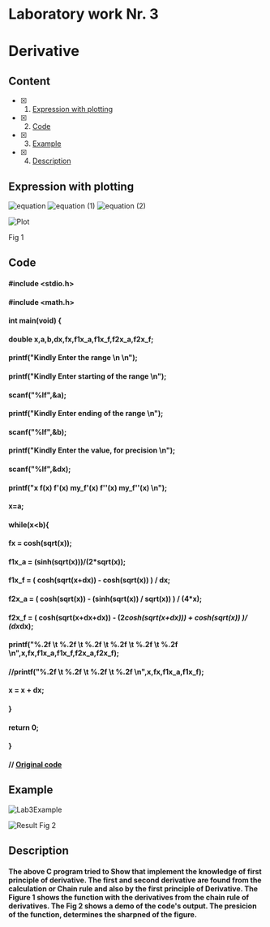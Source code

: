 # Laboratory work Nr. 3
# Derivative


## Content
- [x] 1. [Expression with plotting](https://github.com/Devansh-Vashistha/RTR105/blob/main/3LW_derivative/Read%20me.md#expression-with-plotting)
- [x] 2. [Code](https://github.com/Devansh-Vashistha/RTR105/blob/main/3LW_derivative/Read%20me.md#code)
- [x] 3. [Example](https://github.com/Devansh-Vashistha/RTR105/blob/main/3LW_derivative/Read%20me.md#example)
- [x] 4. [Description](https://github.com/Devansh-Vashistha/RTR105/blob/main/3LW_derivative/Read%20me.md#description)


## Expression with plotting
![equation](https://user-images.githubusercontent.com/89969531/150701443-360b8a67-a659-4648-a15d-b48749e31803.svg)
![equation (1)](https://user-images.githubusercontent.com/89969531/150701464-5070a60c-ed7d-480a-bf50-279e750a3543.svg)
![equation (2)](https://user-images.githubusercontent.com/89969531/150701481-d7de2416-8661-45c8-9b2b-875dc474175c.svg)


![Plot](https://user-images.githubusercontent.com/89969531/150701368-5aa0683b-ccd8-4456-97ef-ff9bb92112cb.png)

Fig 1

## Code
#### #include <stdio.h>
#### #include <math.h>
#### int main(void) {
#### double x,a,b,dx,fx,f1x_a,f1x_f,f2x_a,f2x_f;
#### printf("Kindly Enter the range \n \n");
#### printf("Kindly Enter starting of the range \n");
#### scanf("%lf",&a);
#### printf("Kindly Enter ending of the range \n");
#### scanf("%lf",&b);
#### printf("Kindly Enter the value, for precision  \n");
#### scanf("%lf",&dx);
#### printf("x       f(x)    f'(x)   my_f'(x)  f''(x)  my_f''(x) \n");
#### x=a;
#### while(x<b){
#### fx = cosh(sqrt(x));
#### f1x_a = (sinh(sqrt(x)))/(2*sqrt(x));
#### f1x_f = ( cosh(sqrt(x+dx)) - cosh(sqrt(x)) ) / dx;
#### f2x_a =  ( cosh(sqrt(x)) - (sinh(sqrt(x)) / sqrt(x)) ) / (4*x);
#### f2x_f = ( cosh(sqrt(x+dx+dx)) - (2*cosh(sqrt(x+dx))) + cosh(sqrt(x)) )/ (dx*dx);
#### printf("%.2f \t %.2f \t %.2f \t %.2f \t %.2f \t %.2f \n",x,fx,f1x_a,f1x_f,f2x_a,f2x_f);
#### //printf("%.2f \t %.2f \t %.2f \t %.2f \n",x,fx,f1x_a,f1x_f);
#### x = x + dx;
#### }
#### return 0;
#### }

#### // [Original code](https://github.com/Devansh-Vashistha/RTR105/blob/main/3LW_derivative/derivative.c)


## Example
![Lab3Example](https://user-images.githubusercontent.com/89969531/150701506-9dc6801d-35ca-47dc-b004-12ad7bc71eaa.jpg)

![Result](https://user-images.githubusercontent.com/89969531/150702037-3ad3d2da-07ef-4b26-892e-a05e7c7186e9.png)
Fig 2

## Description
#### The above C program tried to Show that implement the knowledge of first principle of derivative. The first and second derivative are found from the calculation or Chain rule and also by the first principle of Derivative. The Figure 1 shows the function with the derivatives from the chain rule of derivatives. The Fig 2 shows a demo of the code's output. The presicion of the function, determines the sharpned of the figure.

